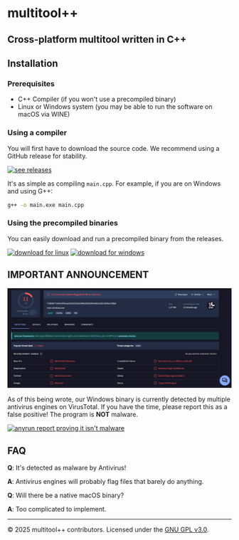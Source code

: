 # multitool++

## Cross-platform multitool written in C++

## Installation

### Prerequisites
- C++ Compiler (if you won't use a precompiled binary)
- Linux or Windows system (you may be able to run the software on macOS via WINE)

### Using a compiler
You will first have to download the source code. We recommend using a GitHub release for stability.

[![see releases](https://img.shields.io/badge/See_Releases-purple)](https://github.com/benja2998/multitoolplusplus/releases)

It's as simple as compiling `main.cpp`. For example, if you are on Windows and using G++:

```sh
g++ -o main.exe main.cpp
```

### Using the precompiled binaries
You can easily download and run a precompiled binary from the releases.

[![download for linux](https://img.shields.io/badge/Download_Binary_For_Linux🐧-green)](https://github.com/benja2998/multitoolplusplus/releases/latest/download/main-linux)
[![download for windows](https://img.shields.io/badge/Download_Binary_For_Windows🪟-blue)](https://github.com/benja2998/multitoolplusplus/releases/latest/download/main-windows.exe)

## IMPORTANT ANNOUNCEMENT

![virustotal scan screenshot](./assets/virustotal_scan.png)

As of this being wrote, our Windows binary is currently detected by multiple antivirus engines on VirusTotal. If you have the time, please report this as a false positive! The program is **NOT** malware. 

[![anyrun report proving it isn't malware](https://img.shields.io/badge/AnyRun_Text_Report-navy)](https://web.archive.org/web/20250505193713/https://any.run/report/bfeb2d8a414bfedc9124072c483acee0a62a9c4f28174ef483b97fba27165b2f/248a5c03-3969-4b37-833a-00c973f34281) <!-- the reason why we are using internet archive is because anyrun public reports are deleted after 2 weeks -->

## FAQ

**Q**: It's detected as malware by Antivirus!  

**A**: Antivirus engines will probably flag files that barely do anything.

**Q**: Will there be a native macOS binary?  

**A**: Too complicated to implement.

---
© 2025 multitool++ contributors. Licensed under the [GNU GPL v3.0](./LICENSE).
